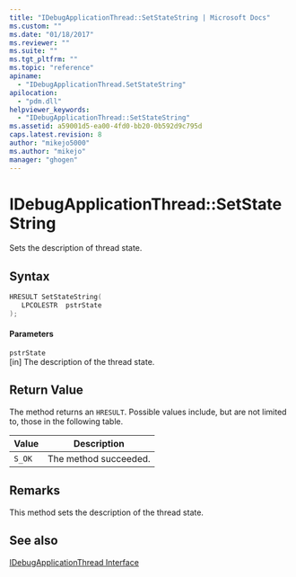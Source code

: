 ```yaml
---
title: "IDebugApplicationThread::SetStateString | Microsoft Docs"
ms.custom: ""
ms.date: "01/18/2017"
ms.reviewer: ""
ms.suite: ""
ms.tgt_pltfrm: ""
ms.topic: "reference"
apiname: 
  - "IDebugApplicationThread.SetStateString"
apilocation: 
  - "pdm.dll"
helpviewer_keywords: 
  - "IDebugApplicationThread::SetStateString"
ms.assetid: a59001d5-ea00-4fd0-bb20-0b592d9c795d
caps.latest.revision: 8
author: "mikejo5000"
ms.author: "mikejo"
manager: "ghogen"
---
```

# IDebugApplicationThread::SetStateString
Sets the description of thread state.  
  
## Syntax  
  
```cpp
HRESULT SetStateString(  
   LPCOLESTR  pstrState  
);  
```  
  
#### Parameters  
 `pstrState`  
 [in] The description of the thread state.  
  
## Return Value  
 The method returns an `HRESULT`. Possible values include, but are not limited to, those in the following table.  
  
|Value|Description|  
|-----------|-----------------|  
|`S_OK`|The method succeeded.|  
  
## Remarks  
 This method sets the description of the thread state.  
  
## See also  
 [IDebugApplicationThread Interface](../../winscript/reference/idebugapplicationthread-interface.md)